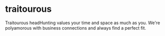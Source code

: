 traitourous
===========

Traitourous headHunting values your time and space as much as you. We're polyamorous with business connections and always find a perfect fit.


